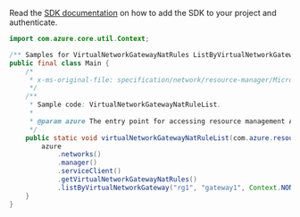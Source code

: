Read the [SDK documentation](https://github.com/Azure/azure-sdk-for-java/blob/azure-resourcemanager_2.11.0/sdk/resourcemanager/azure-resourcemanager/README.md) on how to add the SDK to your project and authenticate.

```java
import com.azure.core.util.Context;

/** Samples for VirtualNetworkGatewayNatRules ListByVirtualNetworkGateway. */
public final class Main {
    /*
     * x-ms-original-file: specification/network/resource-manager/Microsoft.Network/stable/2021-05-01/examples/VirtualNetworkGatewayNatRuleList.json
     */
    /**
     * Sample code: VirtualNetworkGatewayNatRuleList.
     *
     * @param azure The entry point for accessing resource management APIs in Azure.
     */
    public static void virtualNetworkGatewayNatRuleList(com.azure.resourcemanager.AzureResourceManager azure) {
        azure
            .networks()
            .manager()
            .serviceClient()
            .getVirtualNetworkGatewayNatRules()
            .listByVirtualNetworkGateway("rg1", "gateway1", Context.NONE);
    }
}
```
